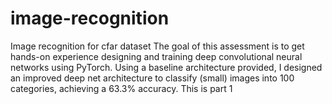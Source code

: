 # image-recognition
Image recognition for cfar dataset
The goal of this assessment is to get hands-on experience designing and training deep convolutional neural networks using PyTorch.
Using a baseline architecture provided, I designed an improved deep net architecture to classify (small) images into 100 categories, achieving a 63.3% accuracy. This is part 1
